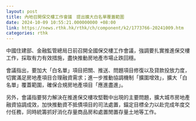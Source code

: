 ```yaml
---
layout: post
title: 內地召開保交樓工作會議　提出擴大白名單覆蓋範圍
date: 2024-10-09 10:55:21.000000000 +08:00
link: https://news.rthk.hk/rthk/ch/component/k2/1773766-20241009.htm
categories: rthk
---
```


中國住建部、金融監管總局日前召開全國保交樓工作會議，強調要扎實推進保交樓工作，採取有力有效措施，盡快推動房地產市場止跌回穩。

會議指出，要加大「白名單」項目把關、推送、問題項目修復以及貸款投放力度，切實滿足房地產項目合理融資需求；進一步推動協調機制「擴圍增效」，擴大「白名單」覆蓋範圍，確保合規房地產項目「應進盡進」。

另外，會議指要努力解決在推進保交樓攻堅戰中出現的主要問題，擴大城市房地產融資協調成效，加快推動資不抵債項目的司法處置，錨定目標全力以赴完成年度交付任務，同時統籌抓好消化存量商品房和處置閒置存量土地等工作。
